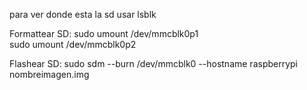 para ver donde esta la sd usar lsblk

Formattear SD:
sudo umount /dev/mmcblk0p1                                                  
sudo umount /dev/mmcblk0p2

Flashear SD:
sudo sdm --burn /dev/mmcblk0 --hostname raspberrypi nombreimagen.img


